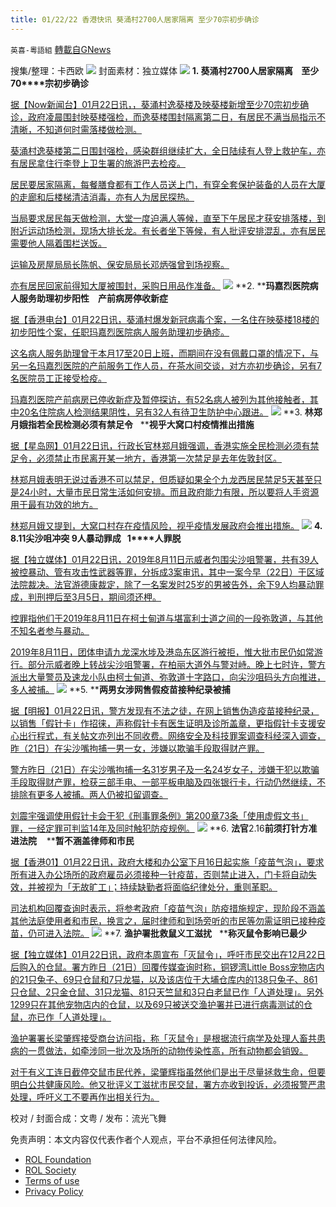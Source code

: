 ```yaml
---
title: 01/22/22 香港快讯 葵涌村2700人居家隔离 至少70宗初步确诊
---
```

`英喜-粵語組` [轉載自GNews](https://gnews.org/zh-hans/1894635/)

搜集/整理：卡西欧
![](https://assets.gnews.org/wp-content/uploads/2022/01/0122fenmian.jpg)
封面素材：独立媒体
![](https://assets.gnews.org/wp-content/uploads/2022/01/Screen-Shot-2022-01-22-at-10.22.16-AM.png)
**1. ****葵涌村****2700****人居家隔离****    ****至少****70****宗初步确诊**

[据【Now新闻台】01月22日讯，，葵涌村逸葵楼及映葵楼新增至少70宗初步确诊，政府凌晨围封映葵楼强检，而逸葵楼围封隔离第二日，有居民不满当局指示不清晰，不知道何时需落楼做检测。](https://news.now.com/home/local/player?newsId=464106)

[葵涌村逸葵楼第二日围封强检，感染群组继续扩大，全日陆续有人登上救护车，亦有居民拿住行李登上卫生署的旅游巴去检疫。](https://news.now.com/home/local/player?newsId=464106)

[居民要居家隔离，每餐膳食都有工作人员送上门，有穿全套保护装备的人员在大厦的走廊和后楼梯清洁消毒，亦有人为居民探热。](https://news.now.com/home/local/player?newsId=464106)

[当局要求居民每天做检测，大堂一度迫满人等候，直至下午居民才获安排落楼，到附近运动场检测，现场大排长龙。有长者坐下等候，有人批评安排混乱，亦有居民需要他人隔着围栏送饭。](https://news.now.com/home/local/player?newsId=464106)

[运输及房屋局局长陈帆、保安局局长邓炳强曾到场视察。](https://news.now.com/home/local/player?newsId=464106)

[亦有居民回家前得知大厦被围封，采购日用品作准备。](https://news.now.com/home/local/player?newsId=464106)
![](https://assets.gnews.org/wp-content/uploads/2022/01/Screen-Shot-2022-01-22-at-10.22.25-AM.png)
**2. ****玛嘉烈医院病人服务助理初步阳性　产前病房停收新症**

[据【香港电台】01月22日讯，葵涌村爆发新冠病毒个案，一名住在映葵楼18楼的初步阳性个案，任职玛嘉烈医院病人服务助理初步确疹。](https://news.rthk.hk/rthk/ch/component/k2/1630097-20220122.htm?spTabChangeable=0)

[这名病人服务助理曾于本月17至20日上班，而期间在没有佩戴口罩的情况下，与另一名玛嘉烈医院的产前服务工作人员，在茶水间交谈，对方亦初步确诊，另有7名医院员工正接受检疫。](https://news.rthk.hk/rthk/ch/component/k2/1630097-20220122.htm?spTabChangeable=0)

[玛嘉烈医院产前病房已停收新症及暂停探访，有52名病人被列为其他接触者，其中20名住院病人检测结果阴性，另有32人有待卫生防护中心跟进。](https://news.rthk.hk/rthk/ch/component/k2/1630097-20220122.htm?spTabChangeable=0)
![](https://assets.gnews.org/wp-content/uploads/2022/01/Screen-Shot-2022-01-22-at-10.23.37-AM.png)
**3. ****林郑月娥指若全民检测必须有禁足令****   ****视乎大窝口村疫情推出措施**

[据【星岛网】01月22日讯，行政长官林郑月娥强调，香港实施全民检测必须有禁足令，必须禁止市民离开某一地方，香港第一次禁足是去年佐敦封区。](https://std.stheadline.com/realtime/article/1801325/即時-港聞-第5波疫情-林鄭月娥指若全民檢測必須有禁足令-視乎大窩口邨疫情推出措施)

[林郑月娥表明无说过香港不可以禁足，但质疑如果全个九龙西居民禁足5天甚至只是24小时，大量市民日常生活如何安排。而且政府能力有限，所以要将人手资源用于最有功效的地方。](https://std.stheadline.com/realtime/article/1801325/即時-港聞-第5波疫情-林鄭月娥指若全民檢測必須有禁足令-視乎大窩口邨疫情推出措施)

[林郑月娥又提到，大窝口村存在疫情风险，视乎疫情发展政府会推出措施。](https://std.stheadline.com/realtime/article/1801325/即時-港聞-第5波疫情-林鄭月娥指若全民檢測必須有禁足令-視乎大窩口邨疫情推出措施)
![](https://assets.gnews.org/wp-content/uploads/2022/01/Screen-Shot-2022-01-22-at-10.23.46-AM.png)
**4. 8.11****尖沙咀冲突**** 9****人暴动罪成****   1****人罪脱**

[据【独立媒体】01月22日讯，2019年8月11日示威者包围尖沙咀警署，共有39人被控暴动、管有攻击性武器等罪，分拆成3案审讯，其中一案今早（22日）于区域法院裁决。法官游德康裁定，除了一名案发时25岁的男被告外，余下9人均暴动罪成，判刑押后至3月5日，期间须还柙。](https://www.inmediahk.net/node/社運/811尖沙咀衝突-9人暴動罪成-1人罪脫)

[控罪指他们于2019年8月11日在柯士甸道与堪富利士道之间的一段弥敦道，与其他不知名者参与暴动。](https://www.inmediahk.net/node/社運/811尖沙咀衝突-9人暴動罪成-1人罪脫)

[2019年8月11日，团体申请九龙深水埗及港岛东区游行被拒，惟大批市民仍如常游行。部分示威者晚上转战尖沙咀警署，在柏丽大道外与警对峙。晚上七时许，警方派出大量警员及速龙小队由柯士甸道、弥敦道十字路口，向尖沙咀码头方向推进，多人被捕。](https://www.inmediahk.net/node/社運/811尖沙咀衝突-9人暴動罪成-1人罪脫)
![](https://assets.gnews.org/wp-content/uploads/2022/01/Screen-Shot-2022-01-22-at-10.23.54-AM.png)
**5. ****两男女涉网售假疫苗接种纪录被捕**

[据【明报】01月22日讯，警方发现有不法之徒，在网上销售伪造疫苗接种纪录，以销售「假针卡」作招徕，声称假针卡有医生证明及诊所盖章，更指假针卡支援安心出行程式，有关帖文亦列出不同收费。网络安全及科技罪案调查科经深入调查，昨（21日）在尖沙嘴拘捕一男一女，涉嫌以欺骗手段取得财产罪。](https://news.mingpao.com/ins/港聞/article/20220122/s00001/1642845353271/兩男女涉網售假疫苗接種紀錄被捕)

[警方昨日（21日）在尖沙嘴拘捕一名31岁男子及一名24岁女子，涉嫌干犯以欺骗手段取得财产罪，检获三部手电、一部平板电脑及四张银行卡，行动仍然继续，不排除有更多人被捕。两人仍被扣留调查。](https://news.mingpao.com/ins/港聞/article/20220122/s00001/1642845353271/兩男女涉網售假疫苗接種紀錄被捕)

[刘震宇强调使用假针卡会干犯《刑事罪条例》第200章73条「使用虚假文书」罪，一经定罪可判监14年及同时触犯防疫规例。](https://news.mingpao.com/ins/港聞/article/20220122/s00001/1642845353271/兩男女涉網售假疫苗接種紀錄被捕)
![](https://assets.gnews.org/wp-content/uploads/2022/01/Screen-Shot-2022-01-22-at-10.24.03-AM.png)
**6. ****法官****2.16****前须打针方准进法院****    ****暂不涵盖律师和市民**

[据【香港01】01月22日讯，政府大楼和办公室下月16日起实施「疫苗气泡」，要求所有进入办公场所的政府雇员必须接种一针疫苗，否则禁止进入，门卡将自动失效，并被视为「无故旷工」；持续缺勤者将面临纪律处分，重则革职。](https://www.hk01.com/政情/727268/疫苗氣泡-法官2-16前須打針方准入法院-暫不涵蓋律師-市民)

[司法机构回覆查询时表示，将参考政府「疫苗气泡」防疫措施规定，现阶段不涵盖其他法庭使用者和市民，换言之，届时律师和到场旁听的市民等勿需证明已接种疫苗，仍可进入法院。](https://www.hk01.com/政情/727268/疫苗氣泡-法官2-16前須打針方准入法院-暫不涵蓋律師-市民)
![](https://assets.gnews.org/wp-content/uploads/2022/01/Screen-Shot-2022-01-22-at-10.24.12-AM.png)
**7. ****渔护署批救鼠义工滋扰****   ****称灭鼠令影响已最少**

[据【独立媒体】01月22日讯，政府本周宣布「灭鼠令」，呼吁市民交出在12月22日后购入的仓鼠。署方昨日（21日）回覆传媒查询时称，铜锣湾Little Boss宠物店内的21只兔子、69只仓鼠和7只龙猫，以及该店位于大埔仓库内的138只兔子、861只仓鼠、2只金仓鼠、31只龙猫、81只天竺鼠和3只白老鼠已作「人道处理」。另外1299只在其他宠物店内的仓鼠，以及69只被送交渔护署并已进行病毒测试的仓鼠，亦已作「人道处理」。](https://www.inmediahk.net/node/政經/漁護署批救鼠義工滋擾-稱滅鼠令影響已最少)

[渔护署署长梁肇辉接受商台访问指，称「灭鼠令」是根据流行病学及处理人畜共患病的一贯做法，如牵涉同一批次及场所的动物传染性高，所有动物都会销毁。](https://www.inmediahk.net/node/政經/漁護署批救鼠義工滋擾-稱滅鼠令影響已最少)

[对于有义工连日截停交鼠市民代养，梁肇辉指虽然他们是出于尽量拯救生命，但要明白公共健康风险。他又批评义工滋扰市民交鼠，署方亦收到投诉，必须报警严肃处理，呼吁义工不要再作出相关行为。](https://www.inmediahk.net/node/政經/漁護署批救鼠義工滋擾-稱滅鼠令影響已最少)

校对 / 封面合成：文粤 / 发布：流光飞舞

 

免责声明：本文内容仅代表作者个人观点，平台不承担任何法律风险。

- [ROL Foundation](https://rolfoundation.org/)
- [ROL Society](https://rolsociety.org/)
- [Terms of use](https://gnews.org/terms-of-use-3/)
- [Privacy Policy](https://gnews.org/privacy-policy/)
